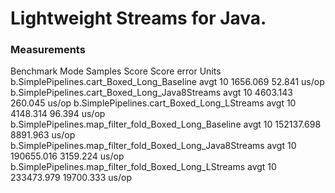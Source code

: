 # Lightweight Streams for Java.

### Measurements
Benchmark                                                    Mode  Samples       Score  Score error  Units
b.SimplePipelines.cart_Boxed_Long_Baseline                   avgt       10    1656.069       52.841  us/op
b.SimplePipelines.cart_Boxed_Long_Java8Streams               avgt       10    4603.143      260.045  us/op
b.SimplePipelines.cart_Boxed_Long_LStreams                   avgt       10    4148.314       96.394  us/op
b.SimplePipelines.map_filter_fold_Boxed_Long_Baseline        avgt       10  152137.698     8891.963  us/op
b.SimplePipelines.map_filter_fold_Boxed_Long_Java8Streams    avgt       10  190655.016     3159.224  us/op
b.SimplePipelines.map_filter_fold_Boxed_Long_LStreams        avgt       10  233473.979    19700.333  us/op

